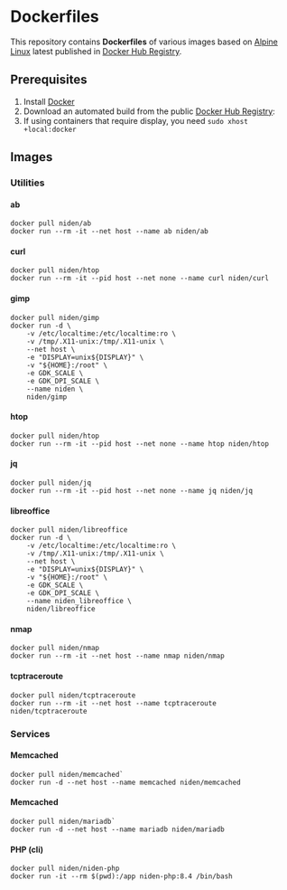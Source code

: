 # Dockerfiles

This repository contains **Dockerfiles** of various images based on [Alpine Linux][1] latest published in [Docker Hub Registry][3].

## Prerequisites

1. Install [Docker][4]
2. Download an automated build from the public [Docker Hub Registry][3]: 
3. If using containers that require display, you need `sudo xhost +local:docker`

## Images 
### Utilities
#### ab
```
docker pull niden/ab
docker run --rm -it --net host --name ab niden/ab
```

#### curl
```
docker pull niden/htop
docker run --rm -it --pid host --net none --name curl niden/curl
```

#### gimp
```
docker pull niden/gimp
docker run -d \
    -v /etc/localtime:/etc/localtime:ro \
    -v /tmp/.X11-unix:/tmp/.X11-unix \
    --net host \
    -e "DISPLAY=unix${DISPLAY}" \
    -v "${HOME}:/root" \
    -e GDK_SCALE \
    -e GDK_DPI_SCALE \
    --name niden \
    niden/gimp
```

#### htop
```
docker pull niden/htop
docker run --rm -it --pid host --net none --name htop niden/htop
```

#### jq
```
docker pull niden/jq
docker run --rm -it --pid host --net none --name jq niden/jq
```

#### libreoffice
```
docker pull niden/libreoffice
docker run -d \
    -v /etc/localtime:/etc/localtime:ro \
    -v /tmp/.X11-unix:/tmp/.X11-unix \
    --net host \
    -e "DISPLAY=unix${DISPLAY}" \
    -v "${HOME}:/root" \
    -e GDK_SCALE \
    -e GDK_DPI_SCALE \
    --name niden_libreoffice \
    niden/libreoffice
```

#### nmap
```
docker pull niden/nmap
docker run --rm -it --net host --name nmap niden/nmap
```

#### tcptraceroute
```
docker pull niden/tcptraceroute
docker run --rm -it --net host --name tcptraceroute niden/tcptraceroute
```

### Services
#### Memcached
```
docker pull niden/memcached`
docker run -d --net host --name memcached niden/memcached
```

#### Memcached
```
docker pull niden/mariadb`
docker run -d --net host --name mariadb niden/mariadb
```

#### PHP (cli)
```
docker pull niden/niden-php
docker run -it --rm $(pwd):/app niden-php:8.4 /bin/bash
```


[1]: http://www.alpinelinux.org/
[3]: https://hub.docker.com/
[4]: https://www.docker.com/
